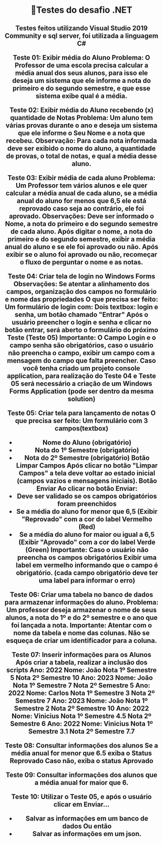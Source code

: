 
<h1 align="center">📖Testes do desafio .NET</h1>

<h2 align="center">Testes feitos utilizando Visual Studio 2019 Community e sql server, foi utilizada a linguagem C# 

Teste 01: Exibir média do Aluno
Problema: O Professor de uma escola precisa calcular a média anual dos seus
alunos, para isso ele deseja um sistema que ele informe a nota do primeiro e do
segundo semestre, e que esse sistema exibe qual é a média.

Teste 02: Exibir média do Aluno recebendo (x) quantidade de Notas
Problema: Um aluno tem várias provas durante o ano e deseja um sistema que ele
informe o Seu Nome e a nota que recebeu.
Observação: Para cada nota informada deve ser exibido o nome do aluno, a
quantidade de provas, o total de notas, e qual a média desse aluno.

Teste 03: Exibir média de cada aluno
Problema: Um Professor tem vários alunos e ele quer calcular a média anual de
cada aluno, se a média anual do aluno for menos que 6,5 ele está reprovado caso
seja ao contrário, ele foi aprovado.
Observações: Deve ser informado o Nome, a nota do primeiro e do segundo
semestre de cada aluno.
Após digitar o nome, a nota do primeiro e do segundo semestre, exibir a média anual
do aluno e se ele foi aprovado ou não. Após exibir se o aluno foi aprovado ou não,
recomeçar o fluxo de perguntar o nome e as notas.

Teste 04: Criar tela de login no Windows Forms
Observações: Se atentar a alinhamento dos campos, organização dos campos no
formulário e nome das propriedades
O que precisa ser feito: Um formulário de login com:
Dois textbox: login e senha, um botão chamado "Entrar"
Após o usuário preencher o login e senha e clicar no botão entrar, será aberto o
formulário do próximo Teste (Teste 05)
Importante: O Campo Login e o campo senha são obrigatórios, caso o usuário não
preencha o campo, exibir um campo com a mensagem do campo que falta
preencher.
Caso você tenha criado um projeto console application, para realização do Teste 04
e Teste 05 será necessário a criação de um Windows Forms Application (pode ser
dentro da mesma solution)

Teste 05: Criar tela para lançamento de notas
O que precisa ser feito: Um formulário com 3 campos(textbox)
- Nome do Aluno (obrigatório)
- Nota do 1º Semestre (obrigatório)
- Nota do 2º Semestre (obrigatório)
Botão Limpar Campos
Após clicar no botão "Limpar Campos" a tela deve voltar ao estado inicial (campos
vazios e mensagens iniciais).
Botão Enviar
Ao clicar no botão Enviar:
- Deve ser validado se os campos obrigatórios foram preenchidos
- Se a média do aluno for menor que 6,5 (Exibir "Reprovado" com a cor do label
Vermelho (Red)
- Se a média do aluno for maior ou igual a 6,5 (Exibir "Aprovado" com a cor do
label Verde (Green)
Importante: Caso o usuário não preencha os campos obrigatórios
Exibir uma label em vermelho informando que o campo é obrigatório. (cada campo
obrigatório deve ter uma label para informar o erro)

Teste 06: Criar uma tabela no banco de dados para armazenar informações do
aluno.
Problema: Um professor deseja armazenar o nome de seus alunos, a nota do 1º e do
2º semestre e o ano que foi lançada a nota.
Importante: Atentar com o nome da tabela e nome das colunas. Não se esqueça de
criar um identificador para a coluna.

Teste 07: Inserir informações para os Alunos
Após criar a tabela, realizar a inclusão dos scripts
Ano: 2022
Nome: João
Nota 1º Semestre 5
Nota 2º Semestre 10
Ano: 2023
Nome: João
Nota 1º Semestre 7
Nota 2º Semestre 5
Ano: 2022
Nome: Carlos
Nota 1º Semestre 3
Nota 2º Semestre 7
Ano: 2023
Nome: João
Nota 1º Semestre 2
Nota 2º Semestre 10
Ano: 2022
Nome: Vinicius
Nota 1º Semestre 4.5
Nota 2º Semestre 6
Ano: 2022 Nome: Vinicius Nota 1º Semestre 3.1 Nota 2º Semestre 7.7

Teste 08: Consultar informações dos alunos
Se a média anual for menor que 6.5 exiba o Status Reprovado
Caso não, exiba o status Aprovado

Teste 09: Consultar informações dos alunos que a média anual for maior que 6.

Teste 10: Utilizar o Teste 05, e após o usuário clicar em Enviar…
- Salvar as informações em um banco de dados
Ou então
- Salvar as informações em um json.
</h2>
   

